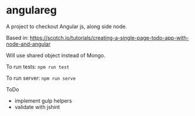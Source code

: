 # angulareg

A project to checkout Angular js, along side node. 

Based in: https://scotch.io/tutorials/creating-a-single-page-todo-app-with-node-and-angular

Will use shared object instead of Mongo.

To run tests: `npm run test`

To run server: `npm run serve`


ToDo
 - implement gulp helpers
 - validate with jshint